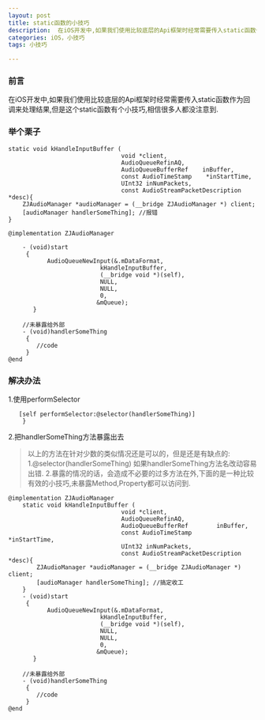 ```yaml
---
layout: post
title: static函数的小技巧
description:  在iOS开发中,如果我们使用比较底层的Api框架时经常需要传入static函数作为回调来处理结果,但是这个static函数有个小技巧,相信很多人都没注意到.
categories: iOS，小技巧
tags: 小技巧

---
```

### 前言

在iOS开发中,如果我们使用比较底层的Api框架时经常需要传入static函数作为回调来处理结果,但是这个static函数有个小技巧,相信很多人都没注意到.

### 举个栗子

```
static void kHandleInputBuffer (
                                void *client,              
                                AudioQueueRefinAQ,               
                                AudioQueueBufferRef    inBuffer,            
                                const AudioTimeStamp    *inStartTime,       
                                UInt32 inNumPackets,        
                                const AudioStreamPacketDescription *desc){
    ZJAudioManager *audioManager = (__bridge ZJAudioManager *) client;
    [audioManager handlerSomeThing]; //报错
}

@implementation ZJAudioManager

    - (void)start
     {
	       AudioQueueNewInput(&.mDataFormat,
	                      kHandleInputBuffer,
	                      (__bridge void *)(self),   
	                      NULL, 
	                      NULL, 
	                      0, 
	                     &mQueue);
	   }
	   
	//未暴露给外部
    - (void)handlerSomeThing
     {
        //code
     }
@end
```

### 解决办法

1.使用performSelector
```  if ([self    respondsToSelector:@selector(handlerSomeThing)]) {   
   [self performSelector:@selector(handlerSomeThing)]
    }
``` 
2.把handlerSomeThing方法暴露出去

>以上的方法在针对少数的类似情况还是可以的，但是还是有缺点的:
>1.@selector(handlerSomeThing) 如果handlerSomeThing方法名改动容易出错.
>2.暴露的情况的话，会造成不必要的过多方法在外,下面的是一种比较有效的小技巧,未暴露Method,Property都可以访问到.

```
@implementation ZJAudioManager
    static void kHandleInputBuffer (
                                void *client,              
                                AudioQueueRefinAQ,               
                                AudioQueueBufferRef        inBuffer,            
                                const AudioTimeStamp        *inStartTime,       
                                UInt32 inNumPackets,        
                                const AudioStreamPacketDescription *desc){
        ZJAudioManager *audioManager = (__bridge ZJAudioManager *) client;
        [audioManager handlerSomeThing]; //搞定收工
    }
    - (void)start
     {
	       AudioQueueNewInput(&.mDataFormat,
	                      kHandleInputBuffer,
	                      (__bridge void *)(self),   
	                      NULL, 
	                      NULL, 
	                      0, 
	                     &mQueue);
	   }
	   
	//未暴露给外部
    - (void)handlerSomeThing
     {
        //code
     }
@end
```



